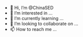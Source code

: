 - 👋 Hi, I’m @ChinaSED
- 👀 I’m interested in ...
- 🌱 I’m currently learning ...
- 💞️ I’m looking to collaborate on ...
- 📫 How to reach me ...

<!---
ChinaSED/ChinaSED is a ✨ special ✨ repository because its `README.md` (this file) appears on your GitHub profile.
You can click the Preview link to take a look at your changes.
--->
